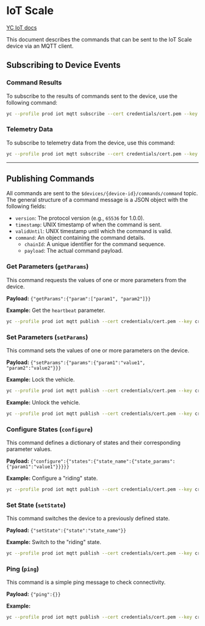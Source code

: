 # IoT Scale

[YC IoT docs](https://yandex.cloud/ru/docs/iot-core/operations/)

This document describes the commands that can be sent to the IoT Scale device via an MQTT client.

## Subscribing to Device Events

### Command Results

To subscribe to the results of commands sent to the device, use the following command:

```bash
yc --profile prod iot mqtt subscribe --cert credentials/cert.pem --key credentials/key.pem -t '$devices/{device-id}/events/status'
```

### Telemetry Data

To subscribe to telemetry data from the device, use this command:

```bash
yc --profile prod iot mqtt subscribe --cert credentials/cert.pem --key credentials/key.pem -t '$devices/{device-id}/events/telemetry'
```

---

## Publishing Commands

All commands are sent to the `$devices/{device-id}/commands/command` topic. The general structure of a command message is a JSON object with the following fields:

- `version`: The protocol version (e.g., `65536` for 1.0.0).
- `timestamp`: UNIX timestamp of when the command is sent.
- `validUntil`: UNIX timestamp until which the command is valid.
- `command`: An object containing the command details.
    - `chainId`: A unique identifier for the command sequence.
    - `payload`: The actual command payload.

### Get Parameters (`getParams`)

This command requests the values of one or more parameters from the device.

**Payload:** `{"getParams":{"param":["param1", "param2"]}}`

**Example:** Get the `heartbeat` parameter.

```bash
yc --profile prod iot mqtt publish --cert credentials/cert.pem --key credentials/key.pem -t '$devices/{device-id}/commands/command' -m '{"version":65536, "timestamp":"1756459015", "validUntil":"1756459315", "command":{"chainId":"385a869c-8c6d-4887-99e8-e2e727212bb3", "payload":{"getParams":{"param":["heartbeat"]}}}}'
```

### Set Parameters (`setParams`)

This command sets the values of one or more parameters on the device.

**Payload:** `{"setParams":{"params":{"param1":"value1", "param2":"value2"}}}`

**Example:** Lock the vehicle.

```bash
yc --profile prod iot mqtt publish --cert credentials/cert.pem --key credentials/key.pem -t '$devices/{device-id}/commands/command' -m '{"version":65536, "timestamp":"1756459015", "validUntil":"1756459315", "command":{"chainId":"385a869c-8c6d-4887-99e8-e2e727212bb3", "payload":{"setParams":{"params":{"vehicle_lock":"locked"}}}}}'
```

**Example:** Unlock the vehicle.

```bash
yc --profile prod iot mqtt publish --cert credentials/cert.pem --key credentials/key.pem -t '$devices/{device-id}/commands/command' -m '{"version":65536, "timestamp":"1756459015", "validUntil":"1756459315", "command":{"chainId":"385a869c-8c6d-4887-99e8-e2e727212bb3", "payload":{"setParams":{"params":{"vehicle_lock":"unlocked"}}}}}'
```

### Configure States (`configure`)

This command defines a dictionary of states and their corresponding parameter values.

**Payload:** `{"configure":{"states":{"state_name":{"state_params":{"param1":"value1"}}}}}`

**Example:** Configure a "riding" state.

```bash
yc --profile prod iot mqtt publish --cert credentials/cert.pem --key credentials/key.pem -t '$devices/{device-id}/commands/command' -m '{"version":65536, "timestamp":"1756459015", "validUntil":"1756459315", "command":{"chainId":"385a869c-8c6d-4887-99e8-e2e727212bb3", "payload":{"configure":{"states":{"state_riding":{"state_params":{"engine_lock":"disable","speed_limit":"25"}}}}}}}'
```

### Set State (`setState`)

This command switches the device to a previously defined state.

**Payload:** `{"setState":{"state":"state_name"}}`

**Example:** Switch to the "riding" state.

```bash
yc --profile prod iot mqtt publish --cert credentials/cert.pem --key credentials/key.pem -t '$devices/{device-id}/commands/command' -m '{"version":65536, "timestamp":"1756459015", "validUntil":"1756459315", "command":{"chainId":"385a869c-8c6d-4887-99e8-e2e727212bb3", "payload":{"setState":{"state":"state_riding"}}}}'
```

### Ping (`ping`)

This command is a simple ping message to check connectivity.

**Payload:** `{"ping":{}}`

**Example:**

```bash
yc --profile prod iot mqtt publish --cert credentials/cert.pem --key credentials/key.pem -t '$devices/{device-id}/commands/command' -m '{"version":65536, "timestamp":"1756459015", "validUntil":"1756459315", "command":{"chainId":"385a869c-8c6d-4887-99e8-e2e727212bb3", "payload":{"ping":{}}}}'
